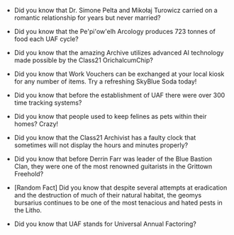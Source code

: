 - Did you know that Dr. Simone Pelta and Mikołaj Turowicz carried on a romantic relationship for years but never married?

- Did you know that the Pe'pi'ow'elh Arcology produces 723 tonnes of food each UAF cycle?

- Did you know that the amazing Archive utilizes advanced AI technology made possible by the Class21 OrichalcumChip?

- Did you know that Work Vouchers can be exchanged at your local kiosk for any number of items. Try a refreshing SkyBlue Soda today!

- Did you know that before the establishment of UAF there were over 300 time tracking systems?

- Did you know that people used to keep felines as pets within their homes? Crazy!

- Did you know that the Class21 Archivist has a faulty clock that sometimes will not display the hours and minutes properly?

- Did you know that before Derrin Farr was leader of the Blue Bastion Clan, they were one of the most renowned guitarists in the Grittown Freehold?

- [Random Fact] Did you know that despite several attempts at eradication and the destruction of much of their natural habitat, the geomys bursarius continues to be one of the most tenacious and hated pests in the Litho.

- Did you know that UAF stands for Universal Annual Factoring?